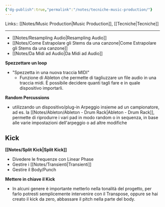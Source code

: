 ```yaml
---
{"dg-publish":true,"permalink":"/notes/tecniche-music-production/"}
---
```


Links:: [[Notes/Music Production\|Music Production]], [[Tecniche\|Tecniche]]

---

- [[Notes/Resampling Audio\|Resampling Audio]]
- [[Notes/Come Estrapolare gli Stems da una canzone\|Come Estrapolare gli Stems da una canzone]]
- [[Notes/Da Midi ad Audio\|Da Midi ad Audio]]

**Spezzettare un loop**
- "Spezzetta in una nuova traccia MIDI"
	- Funzione di Ableton che permette di tagliuzzare un file audio in una traccia midi. È possibile decidere quanti tagli fare e in quale dispositivo importarli.


**Random Percussions**
- utilizzando un dispositivo/plug-in Arpeggio insieme ad un campionatore, ad es. la [[Notes/Ableton/Ableton - Drum Rack\|Ableton - Drum Rack]], permette di riprodurre i vari pad in modo random o in sequenza, in base alle varie impostazioni dell'arpeggio o ad altre modifiche


## Kick

**[[Notes/Split Kick\|Split Kick]]**
- Divedere le frequenze con Linear Phase
- Gestire i [[Notes/Transienti\|Transienti]]
- Gestire il Body/Punch

**Mettere in chiave il Kick**
- In alcuni genere è importante metterlo nella tonalità del progetto, per farlo potresti semplicemente intervenire con il Transpose, oppure se hai creato il kick da zero, abbassare il pitch nella parte del body.


